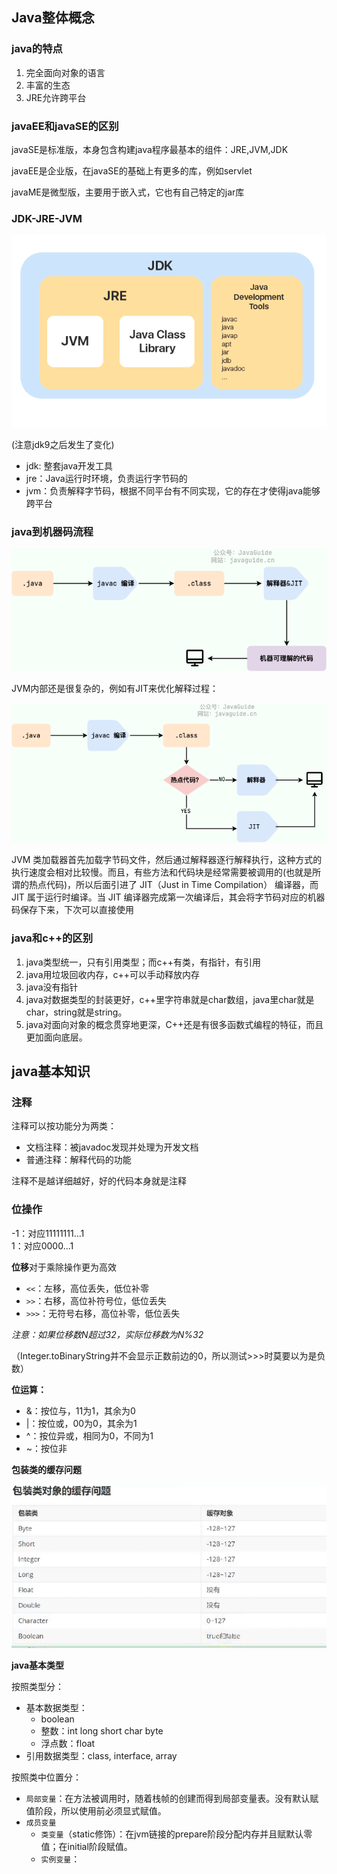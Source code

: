 ## Java整体概念

### java的特点

1. 完全面向对象的语言
2. 丰富的生态
3. JRE允许跨平台

### javaEE和javaSE的区别

javaSE是标准版，本身包含构建java程序最基本的组件：JRE,JVM,JDK

javaEE是企业版，在javaSE的基础上有更多的库，例如servlet

javaME是微型版，主要用于嵌入式，它也有自己特定的jar库

### JDK-JRE-JVM

![Alt text](pic/jdk-jre-jvm.png)

(注意jdk9之后发生了变化)

* jdk: 整套java开发工具
* jre：Java运行时环境，负责运行字节码的
* jvm：负责解释字节码，根据不同平台有不同实现，它的存在才使得java能够跨平台

### java到机器码流程

![Alt text](pic/java-code-to-machine-code.png)

JVM内部还是很复杂的，例如有JIT来优化解释过程：

![Alt text](pic/java-code-to-machine-code-with-jit.png)

JVM 类加载器首先加载字节码文件，然后通过解释器逐行解释执行，这种方式的执行速度会相对比较慢。而且，有些方法和代码块是经常需要被调用的(也就是所谓的热点代码)，所以后面引进了 JIT（Just in Time Compilation） 编译器，而 JIT 属于运行时编译。当 JIT 编译器完成第一次编译后，其会将字节码对应的机器码保存下来，下次可以直接使用

### java和c++的区别

1. java类型统一，只有引用类型；而c++有类，有指针，有引用
2. java用垃圾回收内存，c++可以手动释放内存
3. java没有指针
4. java对数据类型的封装更好，c++里字符串就是char数组，java里char就是char，string就是string。
5. java对面向对象的概念贯穿地更深，C++还是有很多函数式编程的特征，而且更加面向底层。



## java基本知识
### 注释

注释可以按功能分为两类：

* 文档注释：被javadoc发现并处理为开发文档
* 普通注释：解释代码的功能

注释不是越详细越好，好的代码本身就是注释

### 位操作

-1：对应11111111...1
</br>
1：对应0000...1

**位移**对于乘除操作更为高效

* `<<`：左移，高位丢失，低位补零
* `>>`：右移，高位补符号位，低位丢失
* `>>>`：无符号右移，高位补零，低位丢失

*注意：如果位移数N超过32，实际位移数为N%32*

（Integer.toBinaryString并不会显示正数前边的0，所以测试>>>时莫要以为是负数）

**位运算：**

* &：按位与，11为1，其余为0
* |：按位或，00为0，其余为1
* ^：按位异或，相同为0，不同为1
* ~：按位非

**包装类的缓存问题**

![Alt text](pic/packageClass-chache.png)

**java基本类型**

按照类型分：

* 基本数据类型：
  * boolean
  * 整数：int long short char byte
  * 浮点数：float 
* 引用数据类型：class, interface, array

按照类中位置分：

* `局部变量`：在方法被调用时，随着栈帧的创建而得到局部变量表。没有默认赋值阶段，所以使用前必须显式赋值。
* `成员变量`
  * `类变量`（static修饰）：在jvm链接的prepare阶段分配内存并且赋默认零值；在initial阶段赋值。
  * `实例变量`：